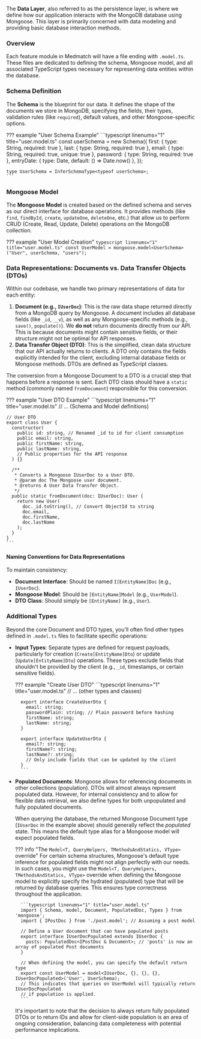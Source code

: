The **Data Layer**, also referred to as the persistence layer, is where we define how our application interacts with the MongoDB database using Mongoose. This layer is primarily concerned with data modeling and providing basic database interaction methods.

### Overview

Each feature module in Medmatch will have a file ending with `.model.ts`. These files are dedicated to defining the schema, Mongoose model, and all associated TypeScript types necessary for representing data entities within the database.

### Schema Definition

The **Schema** is the blueprint for our data. It defines the shape of the documents we store in MongoDB, specifying the fields, their types, validation rules (like `required`), default values, and other Mongoose-specific options.

??? example "User Schema Example"
    ```typescript linenums="1" title="user.model.ts"
    const userSchema = new Schema({
        first: { type: String, required: true },
        last: { type: String, required: true },
        email: { type: String, required: true, unique: true },
        password: { type: String, required: true },
        entryDate: { type: Date, default: () => Date.now() },
    });

    type UserSchema = InferSchemaType<typeof userSchema>;
    ```

### Mongoose Model

The **Mongoose Model** is created based on the defined schema and serves as our direct interface for database operations. It provides methods (like `find`, `findById`, `create`, `updateOne`, `deleteOne`, etc.) that allow us to perform CRUD (Create, Read, Update, Delete) operations on the MongoDB collection.

??? example "User Model Creation"
    ```typescript linenums="1" title="user.model.ts"
    const UserModel = mongoose.model<UserSchema>("User", userSchema, "users");
    ```

### Data Representations: Documents vs. Data Transfer Objects (DTOs)

Within our codebase, we handle two primary representations of data for each entity:

1.  **Document (e.g., `IUserDoc`)**: This is the raw data shape returned directly from a MongoDB query by Mongoose. A document includes all database fields (like `_id`, `__v`), as well as any Mongoose-specific methods (e.g., `save()`, `populate()`). We **do not** return documents directly from our API. This is because documents might contain sensitive fields, or their structure might not be optimal for API responses.
2.  **Data Transfer Object (DTO)**: This is the simplified, clean data structure that our API actually returns to clients. A DTO only contains the fields explicitly intended for the client, excluding internal database fields or Mongoose methods. DTOs are defined as TypeScript classes.

The conversion from a Mongoose Document to a DTO is a crucial step that happens before a response is sent. Each DTO class should have a `static` method (commonly named `fromDocument`) responsible for this conversion.

??? example "User DTO Example"
    ```typescript linenums="1" title="user.model.ts"
    // ... (Schema and Model definitions)

    // User DTO
    export class User {
      constructor(
        public id: string, // Renamed _id to id for client consumption
        public email: string,
        public firstName: string,
        public lastName: string,
        // Public properties for the API response
      ) {}

      /**
       * Converts a Mongoose IUserDoc to a User DTO.
       * @param doc The Mongoose user document.
       * @returns A User Data Transfer Object.
       */
      public static fromDocument(doc: IUserDoc): User {
        return new User(
          doc._id.toString(), // Convert ObjectId to string
          doc.email,
          doc.firstName,
          doc.lastName
        );
      }
    }
    ```

#### Naming Conventions for Data Representations

To maintain consistency:

* **Document Interface**: Should be named `I[EntityName]Doc` (e.g., `IUserDoc`).
* **Mongoose Model**: Should be `[EntityName]Model` (e.g., `UserModel`).
* **DTO Class**: Should simply be `[EntityName]` (e.g., `User`).

### Additional Types

Beyond the core Document and DTO types, you'll often find other types defined in `.model.ts` files to facilitate specific operations:

* **Input Types**: Separate types are defined for request payloads, particularly for creation (`Create[EntityName]Dto`) or update (`Update[EntityName]Dto`) operations. These types exclude fields that shouldn't be provided by the client (e.g., `_id`, timestamps, or certain sensitive fields).

    ??? example "Create User DTO"
        ```typescript linenums="1" title="user.model.ts"
        // ... (other types and classes)

        export interface CreateUserDto {
          email: string;
          passwordPlain: string; // Plain password before hashing
          firstName: string;
          lastName: string;
        }

        export interface UpdateUserDto {
          email?: string;
          firstName?: string;
          lastName?: string;
          // Only include fields that can be updated by the client
        }
        ```

* **Populated Documents**: Mongoose allows for referencing documents in other collections (population). DTOs will almost always represent populated data. However, for internal consistency and to allow for flexible data retrieval, we also define types for both unpopulated and fully populated documents.

    When querying the database, the returned Mongoose Document type (`IUserDoc` in the example above) should generally reflect the *populated* state. This means the default type alias for a Mongoose model will expect populated fields.

    ??? info "The `Model<T, QueryHelpers, TMethodsAndStatics, VType>` override"
        For certain schema structures, Mongoose's default type inference for populated fields might not align perfectly with our needs. In such cases, you might use the `Model<T, QueryHelpers, TMethodsAndStatics, VType>` override when defining the Mongoose model to explicitly specify the hydrated (populated) type that will be returned by database queries. This ensures type correctness throughout the application.

        ```typescript linenums="1" title="user.model.ts"
        import { Schema, model, Document, PopulatedDoc, Types } from 'mongoose';
        import { IPostDoc } from './post.model'; // Assuming a post model

        // Define a User document that can have populated posts
        export interface IUserDocPopulated extends IUserDoc {
          posts: PopulatedDoc<IPostDoc & Document>; // 'posts' is now an array of populated Post documents
        }

        // When defining the model, you can specify the default return type
        export const UserModel = model<IUserDoc, {}, {}, {}, IUserDocPopulated>('User', UserSchema);
        // This indicates that queries on UserModel will typically return IUserDocPopulated
        // if population is applied.
        ```
    It's important to note that the decision to always return fully populated DTOs or to return IDs and allow for client-side population is an area of ongoing consideration, balancing data completeness with potential performance implications.